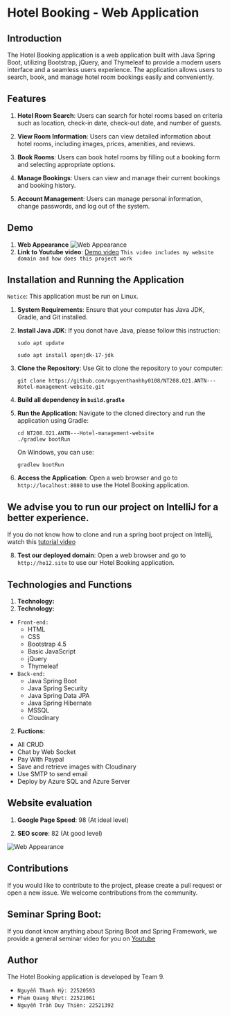 # Hotel Booking - Web Application

## Introduction

The Hotel Booking application is a web application built with Java Spring Boot, utilizing Bootstrap, jQuery, and Thymeleaf to provide a modern users interface and a seamless users experience. The application allows users to search, book, and manage hotel room bookings easily and conveniently.

## Features

1. **Hotel Room Search**: Users can search for hotel rooms based on criteria such as location, check-in date, check-out date, and number of guests.

2. **View Room Information**: Users can view detailed information about hotel rooms, including images, prices, amenities, and reviews.

3. **Book Rooms**: Users can book hotel rooms by filling out a booking form and selecting appropriate options.

4. **Manage Bookings**: Users can view and manage their current bookings and booking history.

5. **Account Management**: Users can manage personal information, change passwords, and log out of the system.

## Demo
1. **Web Appearance**
   ![Web Appearance](https://raw.githubusercontent.com/nguyenthanhhy0108/NT208.O21.ANTN---Hotel-management-website/main/Github_Image/img.png)
2. **Link to Youtube video**: [Demo video](https://www.youtube.com/watch?v=HkZits2oE8g) `This video includes my website domain and how does this project work`

## Installation and Running the Application

`Notice`: This application must be run on Linux.

1. **System Requirements**: Ensure that your computer has Java JDK, Gradle, and Git installed.

2. **Install Java JDK**: If you donot have Java, please follow this instruction:
   ```
   sudo apt update
   ```
   ```
   sudo apt install openjdk-17-jdk
   ```

4. **Clone the Repository**: Use Git to clone the repository to your computer:

    ```
    git clone https://github.com/nguyenthanhhy0108/NT208.O21.ANTN---Hotel-management-website.git
    ```
5. **Build all dependency in `build.gradle`**

6. **Run the Application**: Navigate to the cloned directory and run the application using Gradle:

    ```
    cd NT208.O21.ANTN---Hotel-management-website
    ./gradlew bootRun
    ```

   On Windows, you can use:

    ```
    gradlew bootRun
    ```

7. **Access the Application**: Open a web browser and go to `http://localhost:8080` to use the Hotel Booking application.

## We advise you to run our project on IntelliJ for a better experience.

If you do not know how to clone and run a spring boot project on Intellij, watch this [tutorial video](https://www.youtube.com/watch?v=ZqxVJ9gEKo0&t=161s)

8. **Test our deployed domain**: Open a web browser and go to `http://ho12.site` to use our Hotel Booking application.


## Technologies and Functions

1. **Technology:**
1. **Technology:**
- `Front-end:` 
    + HTML
    + CSS
    + Bootstrap 4.5
    + Basic JavaScript
    + jQuery
    + Thymeleaf
- `Back-end:`
    + Java Spring Boot
    + Java Spring Security
    + Java Spring Data JPA
    + Java Spring Hibernate
    + MSSQL
    + Cloudinary


2. **Fuctions:**
- All CRUD
- Chat by Web Socket
- Pay With Paypal
- Save and retrieve images with Cloudinary
- Use SMTP to send email
- Deploy by Azure SQL and Azure Server

## Website evaluation

1. **Google Page Speed**: 98 (At ideal level)

2. **SEO score**: 82 (At good level)

![Web Appearance](https://raw.githubusercontent.com/nguyenthanhhy0108/NT208.O21.ANTN---Hotel-management-website/main/Github_Image/img.png)

## Contributions

If you would like to contribute to the project, please create a pull request or open a new issue. We welcome contributions from the community.

## Seminar Spring Boot:

If you donot know anything about Spring Boot and Spring Framework, we provide a general seminar video for you on [Youtube](https://www.youtube.com/watch?v=sgzULK-oOxU)

## Author

The Hotel Booking application is developed by Team 9.
- `Nguyễn Thanh Hỷ: 22520593`
- `Phạm Quang Nhựt: 22521061`
- `Nguyễn Trần Duy Thiên: 22521392`

  
